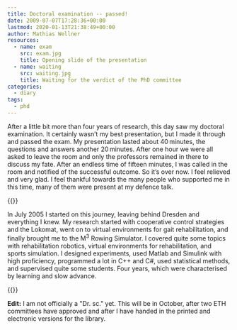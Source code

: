 ```yaml
---
title: Doctoral examination -- passed!
date: 2009-07-07T17:28:36+00:00
lastmod: 2020-01-13T21:38:49+00:00
author: Mathias Wellner
resources:
  - name: exam
    src: exam.jpg
    title: Opening slide of the presentation
  - name: waiting
    src: waiting.jpg
    title: Waiting for the verdict of the PhD committee
categories:
  - diary
tags:
  - phd
---
```

After a little bit more than four years of research, this day saw my doctoral examination. It certainly wasn&#8217;t my best presentation, but I made it through and passed the exam. My presentation lasted about 40&thinsp;minutes, the questions and answers another 20&thinsp;minutes. After one hour we were all asked to leave the room and only the professors remained in there to discuss my fate. After an endless time of fifteen minutes, I was called in the room and notified of the successful outcome. So it&#8217;s over now. I feel relieved and very glad. I feel thankful towards the many people who supported me in this time, many of them were present at my defence talk.
<!--more-->

{{<responsive-image name="exam">}}

In July 2005 I started on this journey, leaving behind Dresden and everything I knew. My research started with cooperative control strategies and the Lokomat, went on to virtual environments for gait rehabilitation, and finally brought me to the M<sup>3</sup> Rowing Simulator. I covered quite some topics with rehabilitation robotics, virtual environments for rehabilitation, and sports simulation. I designed experiments, used Matlab and Simulink with high proficiency, programmed a lot in C++ and C#, used statistical methods, and supervised quite some students. Four years, which were characterised by learning and slow advance.

{{<responsive-image name="waiting">}}

**Edit:** I am not officially a "Dr. sc." yet. This will be in October, after two ETH committees have approved and after I have handed in the printed and electronic versions for the library.